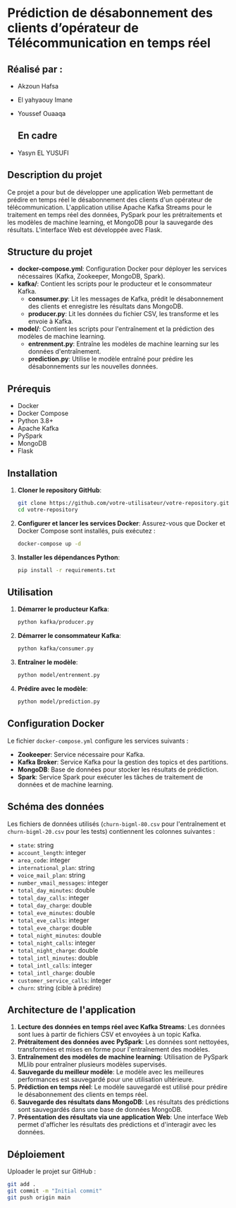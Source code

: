 

# Prédiction de désabonnement des clients d’opérateur de Télécommunication en temps réel


## Réalisé par :

- Akzoun Hafsa
- El yahyaouy Imane
- Youssef Ouaaqa


  ##  En cadre 
  
- Yasyn EL YUSUFI 



## Description du projet

Ce projet a pour but de développer une application Web permettant de prédire en temps réel le désabonnement des clients d'un opérateur de télécommunication. L'application utilise Apache Kafka Streams pour le traitement en temps réel des données, PySpark pour les prétraitements et les modèles de machine learning, et MongoDB pour la sauvegarde des résultats. L'interface Web est développée avec Flask.

## Structure du projet

- **docker-compose.yml**: Configuration Docker pour déployer les services nécessaires (Kafka, Zookeeper, MongoDB, Spark).
- **kafka/**: Contient les scripts pour le producteur et le consommateur Kafka.
  - **consumer.py**: Lit les messages de Kafka, prédit le désabonnement des clients et enregistre les résultats dans MongoDB.
  - **producer.py**: Lit les données du fichier CSV, les transforme et les envoie à Kafka.
- **model/**: Contient les scripts pour l'entraînement et la prédiction des modèles de machine learning.
  - **entrenment.py**: Entraîne les modèles de machine learning sur les données d'entraînement.
  - **prediction.py**: Utilise le modèle entraîné pour prédire les désabonnements sur les nouvelles données.

## Prérequis

- Docker
- Docker Compose
- Python 3.8+
- Apache Kafka
- PySpark
- MongoDB
- Flask

## Installation

1. **Cloner le repository GitHub**:
    ```bash
    git clone https://github.com/votre-utilisateur/votre-repository.git
    cd votre-repository
    ```

2. **Configurer et lancer les services Docker**:
    Assurez-vous que Docker et Docker Compose sont installés, puis exécutez :
    ```bash
    docker-compose up -d
    ```

3. **Installer les dépendances Python**:
    ```bash
    pip install -r requirements.txt
    ```

## Utilisation

1. **Démarrer le producteur Kafka**:
    ```bash
    python kafka/producer.py
    ```

2. **Démarrer le consommateur Kafka**:
    ```bash
    python kafka/consumer.py
    ```

3. **Entraîner le modèle**:
    ```bash
    python model/entrenment.py
    ```

4. **Prédire avec le modèle**:
    ```bash
    python model/prediction.py
    ```

## Configuration Docker

Le fichier `docker-compose.yml` configure les services suivants :
- **Zookeeper**: Service nécessaire pour Kafka.
- **Kafka Broker**: Service Kafka pour la gestion des topics et des partitions.
- **MongoDB**: Base de données pour stocker les résultats de prédiction.
- **Spark**: Service Spark pour exécuter les tâches de traitement de données et de machine learning.

## Schéma des données

Les fichiers de données utilisés (`churn-bigml-80.csv` pour l'entraînement et `churn-bigml-20.csv` pour les tests) contiennent les colonnes suivantes :

- `state`: string
- `account_length`: integer
- `area_code`: integer
- `international_plan`: string
- `voice_mail_plan`: string
- `number_vmail_messages`: integer
- `total_day_minutes`: double
- `total_day_calls`: integer
- `total_day_charge`: double
- `total_eve_minutes`: double
- `total_eve_calls`: integer
- `total_eve_charge`: double
- `total_night_minutes`: double
- `total_night_calls`: integer
- `total_night_charge`: double
- `total_intl_minutes`: double
- `total_intl_calls`: integer
- `total_intl_charge`: double
- `customer_service_calls`: integer
- `churn`: string (cible à prédire)

## Architecture de l'application

1. **Lecture des données en temps réel avec Kafka Streams**: Les données sont lues à partir de fichiers CSV et envoyées à un topic Kafka.
2. **Prétraitement des données avec PySpark**: Les données sont nettoyées, transformées et mises en forme pour l'entraînement des modèles.
3. **Entraînement des modèles de machine learning**: Utilisation de PySpark MLlib pour entraîner plusieurs modèles supervisés.
4. **Sauvegarde du meilleur modèle**: Le modèle avec les meilleures performances est sauvegardé pour une utilisation ultérieure.
5. **Prédiction en temps réel**: Le modèle sauvegardé est utilisé pour prédire le désabonnement des clients en temps réel.
6. **Sauvegarde des résultats dans MongoDB**: Les résultats des prédictions sont sauvegardés dans une base de données MongoDB.
7. **Présentation des résultats via une application Web**: Une interface Web permet d'afficher les résultats des prédictions et d'interagir avec les données.

## Déploiement

Uploader le projet sur GitHub :
```bash
git add .
git commit -m "Initial commit"
git push origin main
